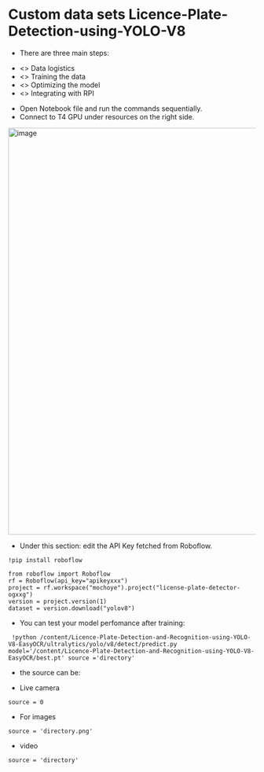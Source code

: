 # Custom data sets Licence-Plate-Detection-using-YOLO-V8

- There are three main steps:
* <> Data logistics
* <> Training the data
* <> Optimizing the model
* <> Integrating with RPI

- Open Notebook file and run the commands sequentially.
- Connect to T4 GPU under resources on the right side.

<img width="828" alt="image" src="https://github.com/Arijit1080/Licence-Plate-Detection-and-Recognition-using-YOLO-V8-EasyOCR/assets/55284959/81bc96ff-ae4b-4c56-8303-3fa98551a727">


- Under this section: edit the API Key fetched from Roboflow.

```
!pip install roboflow

from roboflow import Roboflow
rf = Roboflow(api_key="apikeyxxx")
project = rf.workspace("mochoye").project("license-plate-detector-ogxxg")
version = project.version(1)
dataset = version.download("yolov8")
```

- You can test your model perfomance after training:

```
 !python /content/Licence-Plate-Detection-and-Recognition-using-YOLO-V8-EasyOCR/ultralytics/yolo/v8/detect/predict.py model='/content/Licence-Plate-Detection-and-Recognition-using-YOLO-V8-EasyOCR/best.pt' source ='directory'
```
- the source can be:

* Live camera 
```
source = 0
```
* For images 
```
source = 'directory.png'
```
* video

```
source = 'directory'
```






